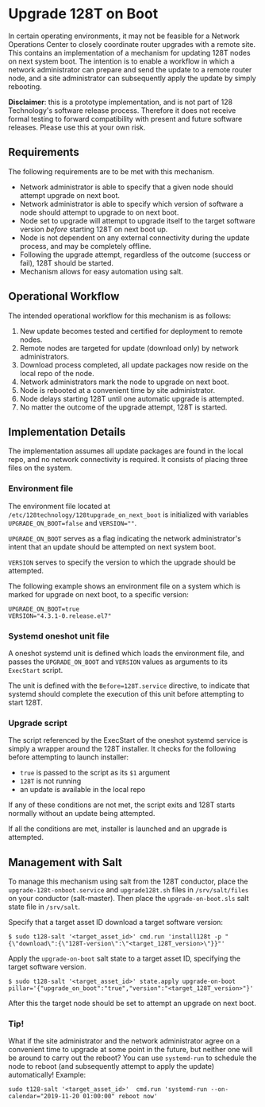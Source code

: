 # Upgrade 128T on Boot
In certain operating environments, it may not be feasible for a Network Operations Center to closely coordinate router upgrades with a remote site. This contains an implementation of a mechanism for updating 128T nodes on next system boot. The intention is to enable a workflow in which a network administrator can prepare and send the update to a remote router node, and a site administrator can subsequently apply the update by simply rebooting.

**Disclaimer**: this is a prototype implementation, and is not part of 128 Technology's software release process. Therefore it does not receive formal testing to forward compatibility with present and future software releases. Please use this at your own risk.

## Requirements
The following requirements are to be met with this mechanism.
* Network administrator is able to specify that a given node should attempt upgrade on next boot.
* Network administrator is able to specify which version of software a node should attempt to upgrade to on next boot.
* Node set to upgrade will attempt to upgrade itself to the target software version _before_ starting 128T on next boot up.
* Node is not dependent on any external connectivity during the update process, and may be completely offline.
* Following the upgrade attempt, regardless of the outcome (success or fail), 128T should be started.
* Mechanism allows for easy automation using salt.

## Operational Workflow
The intended operational workflow for this mechanism is as follows:
1. New update becomes tested and certified for deployment to remote nodes.
2. Remote nodes are targeted for update (download only) by network administrators.
3. Download process completed, all update packages now reside on the local repo of the node.
4. Network administrators mark the node to upgrade on next boot.
5. Node is rebooted at a convenient time by site administrator.
6. Node delays starting 128T until one automatic upgrade is attempted.
7. No matter the outcome of the upgrade attempt, 128T is started.

## Implementation Details
The implementation assumes all update packages are found in the local repo, and no network connectivity is required. It consists of placing three files on the system.

### Environment file
The environment file located at `/etc/128technology/128tupgrade_on_next_boot` is initialized with variables `UPGRADE_ON_BOOT=false` and `VERSION=""`.

`UPGRADE_ON_BOOT` serves as a flag indicating the network administrator's intent that an update should be attempted on next system boot.

`VERSION` serves to specify the version to which the upgrade should be attempted.

The following example shows an environment file on a system which is marked for upgrade on next boot, to a specific version:
```
UPGRADE_ON_BOOT=true
VERSION="4.3.1-0.release.el7"
```

### Systemd oneshot unit file
A oneshot systemd unit is defined which loads the environment file, and passes the `UPGRADE_ON_BOOT` and `VERSION` values as arguments to its `ExecStart` script. 

The unit is defined with the `Before=128T.service` directive, to indicate that systemd should complete the execution of this unit before attempting to start 128T.

### Upgrade script
The script referenced by the ExecStart of the oneshot systemd service is simply a wrapper around the 128T installer. It checks for the following before attempting to launch installer:

* `true` is passed to the script as its `$1` argument
* `128T` is not running
* an update is available in the local repo

If any of these conditions are not met, the script exits and 128T starts normally without an update being attempted.

If all the conditions are met, installer is launched and an upgrade is attempted.

## Management with Salt
To manage this mechanism using salt from the 128T conductor, place the `upgrade-128t-onboot.service` and `upgrade128t.sh` files in `/srv/salt/files` on your conductor (salt-master). Then place the `upgrade-on-boot.sls` salt state file in `/srv/salt`.

Specify that a target asset ID download a target software version:
```
$ sudo t128-salt '<target_asset_id>' cmd.run 'install128t -p "{\"download\":{\"128T-version\":\"<target_128T_version>\"}}"'
```

Apply the `upgrade-on-boot` salt state to a target asset ID, specifying the target software version.
```
$ sudo t128-salt '<target_asset_id>' state.apply upgrade-on-boot pillar='{"upgrade_on_boot":"true","version":"<target_128T_version>"}'
```

After this the target node should be set to attempt an upgrade on next boot.

### Tip!
What if the site administrator and the network administrator agree on a convenient time to upgrade at some point in the future, but neither one will be around to carry out the reboot? You can use `systemd-run` to schedule the node to reboot (and subsequently attempt to apply the update) automatically! Example:
```
sudo t128-salt '<target_asset_id>'  cmd.run 'systemd-run --on-calendar="2019-11-20 01:00:00" reboot now'
```
